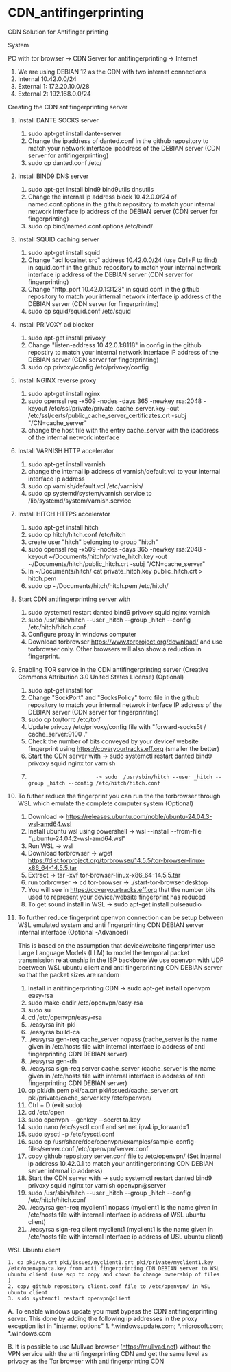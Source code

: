 # CDN_antifingerprinting
CDN Solution for Antifinger printing

System

PC with tor browser -> CDN Server for antifingerprinting -> Internet 

1. We are using DEBIAN 12 as the CDN with two internet connections
2. Internal 10.42.0.0/24
3. External 1: 172.20.10.0/28
4. External 2: 192.168.0.0/24 

Creating the CDN antifingerprinting server 
1. Install DANTE SOCKS server
   1. sudo apt-get install dante-server
   2. Change the ipaddress of danted.conf in the github repository to match your network interface ipaddress of the DEBIAN server (CDN server for antifingerprinting)
   3. sudo cp danted.conf /etc/
  
2. Install BIND9 DNS server
   1. sudo apt-get install bind9 bind9utils dnsutils
   2. Change the internal ip address block 10.42.0.0/24 of named.conf.options in the github repository to match your internal network interface ip address of the DEBIAN server (CDN server for fingerprinting)
   3. sudo cp bind/named.conf.options /etc/bind/
  
3. Install SQUID caching server
   1. sudo apt-get install squid
   2. Change "acl localnet src" address 10.42.0.0/24 (use Ctrl+F to find) in squid.conf in the github repository to match your internal network interface ip address of the DEBIAN server (CDN server for fingerprinting)
   3. Change "http_port 10.42.0.1:3128" in squid.conf in the github repository to match your internal network interface ip address of the DEBIAN server (CDN server for fingerprinting)
   4. sudo cp squid/squid.conf /etc/squid

4. Install PRIVOXY ad blocker
   1. sudo apt-get install privoxy
   2. Change "listen-address 10.42.0.1:8118" in config in the github repostiry to match your internal network interface IP address of the DEBIAN server (CDN server for fingerprinting)
   3. sudo cp privoxy/config /etc/privoxy/config
  
5. Install NGINX reverse proxy
   1. sudo apt-get install nginx
   2. sudo openssl req -x509 -nodes -days 365 -newkey rsa:2048 -keyout /etc/ssl/private/private_cache_server.key -out /etc/ssl/certs/public_cache_server_certificates.crt -subj "/CN=cache_server"
   3. change the host file with the entry cache_server with the ipaddress of the internal network interface
  
6. Install VARNISH HTTP accelerator
   1. sudo apt-get install varnish
   2. change the internal ip address of varnish/default.vcl to your internal interface ip address
   3. sudo cp varnish/default.vcl /etc/varnish/
   4. sudo cp systemd/system/varnish.service to /lib/systemd/system/varnish.service

7. Install HITCH HTTPS accelerator
   1. sudo apt-get install hitch
   2. sudo cp hitch/hitch.conf /etc/hitch
   3. create user "hitch" belonging to group "hitch"
   4. sudo openssl req -x509 -nodes -days 365 -newkey rsa:2048 -keyout ~/Documents/hitch/private_hitch.key -out ~/Documents/hitch/public_hitch.crt -subj "/CN=cache_server"
   5. In ~/Documents/hitch/ cat private_hitch.key public_hitch.crt > hitch.pem
   6. sudo cp ~/Documents/hitch/hitch.pem /etc/hitch/
  
8. Start CDN antifingerprinting server with
   1. sudo systemctl restart danted bind9 privoxy squid nginx varnish 
   2. sudo  /usr/sbin/hitch --user _hitch --group _hitch --config /etc/hitch/hitch.conf
   3. Configure proxy in windows computer
   4. Download torbrowser https://www.torproject.org/download/ and use torbrowser only. Other browsers will also show a reduction in fingerprint.
  
9. Enabling TOR service in the CDN antifingerprinting server (Creative Commons Attribution 3.0 United States License) (Optional) 
   1. sudo apt-get install tor
   2. Change "SockPort" and "SocksPolicy" torrc file in the github repository to match your internal netwrok interface IP address pf the DEBIAN server (CDN server for fingerprinting)
   3. sudo cp tor/torrc /etc/tor/
   4. Update privoxy /etc/privoxy/config file with "forward-socks5t / cache_server:9100 ."
   5. Check the number of bits conveyed by your device/ website fingerprint using https://coveryourtracks.eff.org (smaller the better)
   6. Start the CDN server with -> sudo systemctl restart danted bind9 privoxy squid nginx tor varnish
   7.                           -> sudo  /usr/sbin/hitch --user _hitch --group _hitch --config /etc/hitch/hitch.conf

10. To futher reduce the fingerprint you can run the the torbrowser through WSL which emulate the complete computer system (Optional) 
    1. Download -> https://releases.ubuntu.com/noble/ubuntu-24.04.3-wsl-amd64.wsl
    2. Install ubuntu wsl using powershell -> wsl --install --from-file "<path>\ubuntu-24.04.2-wsl-amd64.wsl"
    3. Run WSL -> wsl
    4. Download torbrowser -> wget https://dist.torproject.org/torbrowser/14.5.5/tor-browser-linux-x86_64-14.5.5.tar
    5. Extract -> tar -xvf tor-browser-linux-x86_64-14.5.5.tar
    6. run torbrowser -> cd tor-browser -> ./start-tor-browser.desktop
    7. You will see in https://coveryourtracks.eff.org that the number bits used to represent your device/website fingerprint has reduced
    8. To get sound install in WSL -> sudo apt-get install pulseaudio

11. To further reduce fingerprint openvpn connection can be setup between WSL emulated system and anti fingerprinting CDN DEBIAN server internal interface (Optional -Advanced)
    
    This is based on the assumption that device\website fingerprinter use Large Language Models (LLM) to model the temporal packet transmission relationship in the ISP backbone
    We use openvpn with UDP beetween WSL ubuntu client and anti fingerprinting CDN DEBIAN server so that the packet sizes are random 
    1. Install in anitifingerprinting CDN -> sudo apt-get install openvpm easy-rsa
    2. sudo make-cadir /etc/openvpn/easy-rsa
    3. sudo su
    4. cd /etc/openvpn/easy-rsa
    5. ./easyrsa init-pki
    6. ./easyrsa build-ca
    7. ./easyrsa gen-req cache_server nopass (cache_server is the name given in /etc/hosts file with internal interface ip address of anti fingerprinting CDN DEBIAN server)
    8. ./easyrsa gen-dh
    9. ./easyrsa sign-req server cache_server (cache_server is the name given in /etc/hosts file with internal interface ip address of anti fingerprinting CDN DEBIAN server)
    10. cp pki/dh.pem pki/ca.crt pki/issued/cache_server.crt pki/private/cache_server.key /etc/openvpn/
    11. Ctrl + D (exit sudo)
    12. cd /etc/open
    13. sudo openvpn --genkey --secret ta.key
    14. sudo nano /etc/sysctl.conf and set net.ipv4.ip_forward=1
    15. sudo sysctl -p /etc/sysctl.conf
    16. sudo cp /usr/share/doc/openvpn/examples/sample-config-files/server.conf /etc/openvpn/server.conf
    17. copy github repository server.conf file to /etc/openvpn/ (Set internal ip address 10.42.0.1 to match your antifingerprinting CDN DEBIAN server internal ip address)
    18. Start the CDN server with -> sudo systemctl restart danted bind9 privoxy squid nginx tor varnish openvpn@server
    19. sudo  /usr/sbin/hitch --user _hitch --group _hitch --config /etc/hitch/hitch.conf   
    20. ./easyrsa gen-req myclient1 nopass  (myclient1 is the name given in /etc/hosts file with internal interface ip address of WSL ubuntu client)
    21. ./easyrsa sign-req client myclient1  (myclient1 is the name given in /etc/hosts file with internal interface ip address of USL ubuntu client)

   WSL Ubuntu client 
   
    1. cp pki/ca.crt pki/issued/myclient1.crt pki/private/myclient1.key /etc/openvpn/ta.key from anti fingerprinting CDN DEBIAN server to WSL ubuntu client (use scp to copy and chown to change ownership of files )
    2. copy github repository client.conf file to /etc/openvpn/ in WSL ubuntu client
    3. sudo systemctl restart openvpn@client
    

   

A. To enable windows update you must bypass the CDN antifingerprinting server. This done by adding the following ip addresses in the proxy exception list in "internet options"
    1. *.windowsupdate.com; *.microsoft.com; *.windows.com
  
B. It is possible to use Mullvad browser (https://mullvad.net) without the VPN service with the anti fingerprinting CDN and get the same level as privacy as the Tor browser with anti fingerprinting CDN 
